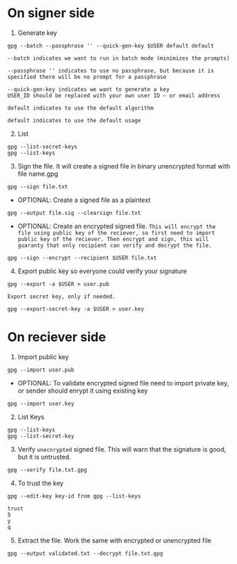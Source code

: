 # On signer side
1. Generate key
```
gpg --batch --passphrase '' --quick-gen-key $USER default default
```
```
--batch indicates we want to run in batch mode (minimizes the prompts)

--passphrase '' indicates to use no passphrase, but because it is specified there will be no prompt for a passphrase

--quick-gen-key indicates we want to generate a key
USER_ID should be replaced with your own user ID — or email address

default indicates to use the default algorithm

default indicates to use the default usage
```

2. List
```
gpg --list-secret-keys
gpg --list-keys
```

3. Sign the file. It will create a signed file in binary unencrypted format with file name.gpg
```
gpg --sign file.txt
```
- OPTIONAL: Create a signed file as a plaintext
```
gpg --output file.sig --clearsign file.txt
```
- OPTIONAL: Create an encrypted signed file. `This will encrypt the file using public key of the reciever, so first need to import public key of the reciever. Then encrypt and sign, this will guaranty that only recipient can verify and decrypt the file.`
```
gpg --sign --encrypt --recipient $USER file.txt
```

4. Export public key so everyone could verify your signature
```
gpg --export -a $USER > user.pub

Export secret key, only if needed.

gpg --export-secret-key -a $USER > user.key
```

# On reciever side
1. Import public key
```
gpg --import user.pub
```
- OPTIONAL: To validate encrypted signed file need to import private key, or sender should enrypt it using existing key
```
gpg --import user.key
```
2. List Keys
```
gpg --list-keys
gpg --list-secret-key
```
3. Verify `unecnrypted` signed file. This will warn that the signature is good, but it is untrusted.
```
gpg --verify file.txt.gpg
```

4. To trust the key
```
gpg --edit-key key-id from gpg --list-keys

trust
5
y
q
```

5. Extract the file. Work the same with encrypted or unencrypted file
```
gpg --output validated.txt --decrypt file.txt.gpg
```
